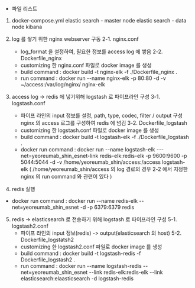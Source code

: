 * 파일 리스트

1. docker-compose.yml
 elastic search - master node
 elastic search - data node
 kibana 

2. log 를 쌓기 위한 nginx webserver 구동
 2-1. nginx.conf
    - log_format 을 설정하여, 필요한 정보를 access log 에 쌓음
 2-2. Dockerfile_nginx
    - customizing 한 nginx.conf 파일로 docker image 를 생성
    - build command : docker build -t nginx-elk -f ./Dockerfile_nginx .
    - run command : docker run --name nginx-elk -p 80:80 -d -v ~/access:/var/log/nginx/ nginx-elk
 
3. access log -> redis 에 넣기위해 logstash 로 파이프라인 구성
 3-1. logstash.conf
    - 파이프 라인의 input 정보를 설정, path, type, codec, filter / output 구성
      nginx 의 access 로그를 구성하여 redis 에 넘김
 3-2. Dockerfile_logstash
    - customizing 한 logstash.conf 파일로 docker image 를 생성
    - build command : docker build -t logstash-elk -f ./Dockerfile_logstash .
    - docker run command : docker run --name logstash-elk ---net=yeoreumab_shin_esnet-link redis-elk:redis-elk -p 9600:9600 -p 5044:5044 -d -v /home/yeoreumab_shin/access:/access logstash-elk
    ( /home/yeoreumab_shin/access 의 log 경로의 경우 2-2 에서 지정한 nginx 의 run command 와 관련이 있다 )
    
4. redis 실행
  - docker run command : docker run --name redis-elk --net=yeoreumab_shin_esnet -d -p 6379:6379 redis

5. redis -> elasticsearch 로 전송하기 위해 logstash 로 파이프라인 구성
 5-1. logstash2.conf
    - 파이프 라인의 input 정보(redis) -> output(elasticsearch 의 host)
 5-2. Dockerfile_logstatsh2
    - customizing 한 logstash2.conf 파일로 docker image 를 생성
    - build command : docker build -t logstash-redis -f Dockerfile_logstash2 .
    - run command : docker run --name logstash-redis --net=yeoreumab_shin_esnet --link redis-elk:redis-elk --link elasticsearch:elaasticsearch -d logstash-redis
